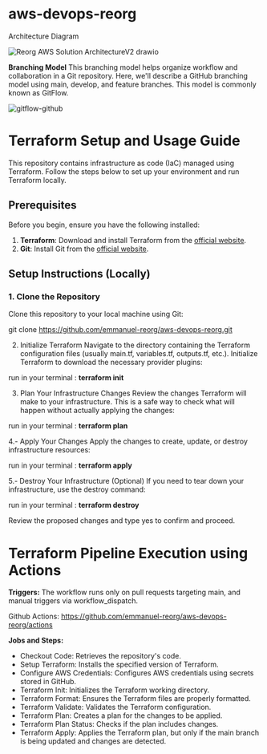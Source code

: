 # aws-devops-reorg

Architecture Diagram

![Reorg AWS Solution ArchitectureV2 drawio](https://github.com/user-attachments/assets/0c4b1d75-5a4e-483d-99d6-45f6304a1f92)

**Branching Model**
This branching model helps organize workflow and collaboration in a Git repository. Here, we'll describe a GitHub branching model using main, develop, and feature branches. This model is commonly known as GitFlow.

![gitflow-github](https://github.com/user-attachments/assets/40bc12f7-94a8-4730-a66f-d239ee4a5c78)


# Terraform Setup and Usage Guide

This repository contains infrastructure as code (IaC) managed using Terraform. Follow the steps below to set up your environment and run Terraform locally.

## Prerequisites

Before you begin, ensure you have the following installed:

1. **Terraform**: Download and install Terraform from the [official website](https://www.terraform.io/downloads.html).
2. **Git**: Install Git from the [official website](https://git-scm.com/downloads).

## Setup Instructions (Locally)

### 1. Clone the Repository

Clone this repository to your local machine using Git:

git clone https://github.com/emmanuel-reorg/aws-devops-reorg.git

2. Initialize Terraform
Navigate to the directory containing the Terraform configuration files (usually main.tf, variables.tf, outputs.tf, etc.). Initialize Terraform to download the necessary provider plugins:

run in your terminal : **terraform init**

3. Plan Your Infrastructure Changes
Review the changes Terraform will make to your infrastructure. This is a safe way to check what will happen without actually applying the changes:

run in your terminal : **terraform plan**

4.- Apply Your Changes
Apply the changes to create, update, or destroy infrastructure resources:

run in your terminal : **terraform apply**

5.- Destroy Your Infrastructure (Optional)
If you need to tear down your infrastructure, use the destroy command:

run in your terminal : **terraform destroy**

Review the proposed changes and type yes to confirm and proceed.


# **Terraform Pipeline Execution using Actions**

**Triggers:** The workflow runs only on pull requests targeting main, and manual triggers via workflow_dispatch.

Github Actions: https://github.com/emmanuel-reorg/aws-devops-reorg/actions

**Jobs and Steps:**

- Checkout Code: Retrieves the repository's code.
- Setup Terraform: Installs the specified version of Terraform.
- Configure AWS Credentials: Configures AWS credentials using secrets stored in GitHub.
- Terraform Init: Initializes the Terraform working directory.
- Terraform Format: Ensures the Terraform files are properly formatted.
- Terraform Validate: Validates the Terraform configuration.
- Terraform Plan: Creates a plan for the changes to be applied.
- Terraform Plan Status: Checks if the plan includes changes.
- Terraform Apply: Applies the Terraform plan, but only if the main branch is being updated and changes are detected.
